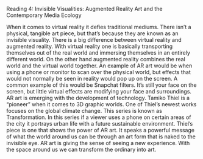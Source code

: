 Reading 4: Invisible Visualities: Augmented Reality Art and the Contemporary Media Ecology

When it comes to virtual reality it defies traditional mediums. There isn’t a physical, tangible art piece, but that’s because they are known as an invisible visuality. There is a big difference between virtual reality and augmented reality. With virtual reality one is basically transporting themselves out of the real world and immersing themselves in an entirely different world. On the other hand augmented reality combines the real world and the virtual world together. An example of AR art would be when using a phone or monitor to scan over the physical world, but effects that would not normally be seen in reality would pop up on the screen. A common example of this would be Snapchat filters. It’s still your face on the screen, but little virtual effects are modifying your face and surroundings.
AR art is emerging with the development of technology. Tamiko Thiel is a “pioneer” when it comes to 3D graphic worlds. One of Thiel’s newest works focuses on the global climate change. This series is known as Transformation. In this series if a viewer uses a phone on certain areas of the city it portrays urban life with a future sustainable environment. Thiel’s piece is one that shows the power of AR art. It speaks a powerful message of what the world around us can be through an art form that is naked to the invisible eye. AR art is giving the sense of seeing a new experience. With the space around us we can transform the ordinary into art.
